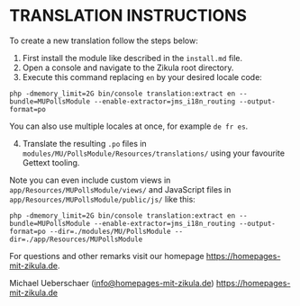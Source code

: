 # TRANSLATION INSTRUCTIONS

To create a new translation follow the steps below:

1. First install the module like described in the `install.md` file.
2. Open a console and navigate to the Zikula root directory.
3. Execute this command replacing `en` by your desired locale code:

`php -dmemory_limit=2G bin/console translation:extract en --bundle=MUPollsModule --enable-extractor=jms_i18n_routing --output-format=po`

You can also use multiple locales at once, for example `de fr es`.

4. Translate the resulting `.po` files in `modules/MU/PollsModule/Resources/translations/` using your favourite Gettext tooling.

Note you can even include custom views in `app/Resources/MUPollsModule/views/` and JavaScript files in `app/Resources/MUPollsModule/public/js/` like this:

`php -dmemory_limit=2G bin/console translation:extract en --bundle=MUPollsModule --enable-extractor=jms_i18n_routing --output-format=po --dir=./modules/MU/PollsModule --dir=./app/Resources/MUPollsModule`

For questions and other remarks visit our homepage https://homepages-mit-zikula.de.

Michael Ueberschaer (info@homepages-mit-zikula.de)
https://homepages-mit-zikula.de
